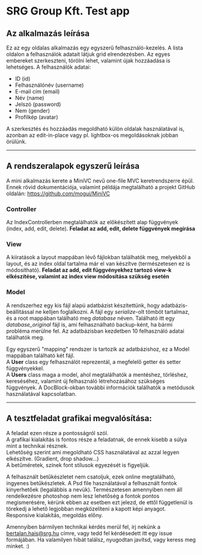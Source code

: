 # SRG Group Kft. Test app

## Az alkalmazás leírása

Ez az egy oldalas alkalmazás egy egyszerű felhasználó-kezelés. A lista oldalon a felhasználók adatait látjuk grid elrendezésben. Az egyes embereket szerkeszteni, törölni lehet, valamint újak hozzáadása is lehetséges.
A felhasználók adatai:
* ID (id)
* Felhasználónév (username)
* E-mail cím (email)
* Név (name)
* Jelszó (password)
* Nem (gender)
* Profilkép (avatar) 

A szerkesztés és hozzáadás megoldható külön oldalak használatával is, azonban az edit-in-place vagy pl. lightbox-os megoldásoknak jobban örülünk.

------

## A rendszeralapok egyszerű leírása

A mini alkalmazás kerete a MiniVC nevű one-file MVC keretrendszerre épül. Ennek rövid dokumentációja, valamint példája megtalálható a projekt GitHub oldalán: https://github.com/mogui/MiniVC

### Controller

Az IndexControllerben megtalálhatók az előkészített alap függvények (index, add, edit, delete). **Feladat az add, edit, delete függvények megírása**

### View

A kiiratások a layout mappában lévő fájlokban találhatók meg, melyekből a layout, és az index oldal tartalma már el van készítve (természetesen ez is módosítható). **Feladat az add, edit függvényekhez tartozó view-k elkészítése, valamint az index view módosítása szükség esetén**

### Model

A rendszerhez egy kis fájl alapú adatbázist készítettünk, hogy adatbázis-beállítással ne kelljen foglalkozni. A fájl egy *serialize*-olt tömböt tartalmaz, és a root mappában található meg *database* néven. Található itt egy *database_original* fájl is, ami felhasználható backup-ként, ha bármi probléma merülne fel. Az adatbázisban kezdetben 10 felhasználó adatai találhatók meg.

Egy egyszerű "mapping" rendszer is tartozik az adatbázishoz, ez a Model mappában található két fájl.   
A **User** class egy felhasználót reprezentál, a megfelelő getter és setter függvényekkel.    
A **Users** class maga a model, ahol megtalálhatók a mentéshez, törléshez, kereséséhez, valamint új felhasználó létrehozásához szükséges függvények. A DocBlock-okban további információk találhatók a metódusok használatával kapcsolatban.

------

## A tesztfeladat grafikai megvalósítása:

A feladat ezen része a pontosságról szól.   
A grafikai kialakítás is fontos része a feladatnak, de ennek kisebb a súlya mint a technikai résznek.   
Lehetőség szerint ami megoldható CSS használatával az azzal legyen elkészítve. (Gradient, drop shadow...)   
A betűméretek, színek font stílusok egyezését is figyeljük.   

A felhasznált betűkészletet nem csatoljuk, ezek online megtalálható, ingyenes betűkészletek. A Psd file használatával a felhasznált fontok kinyerhetőek (legalábbis a nevük). Természetesen amennyiben nem áll rendelkezésre photoshop nem lesz lehetőség a fontok pontos megismerésére, kérünk ebben az esetben ezt jelezd, de ettől függetlenül is törekedj a lehető legjobban megközelíteni a kapott képi anyagot.
Responsive kialakítás, megoldás előny.

Amennyiben bármilyen technikai kérdés merül fel, írj nekünk a bertalan.hais@srg.hu címre, vagy tedd fel kérdésedett itt egy issue formájában.
Ha valamilyen hibát találsz, nyugodtan javítsd, vagy keress meg minket. :)
